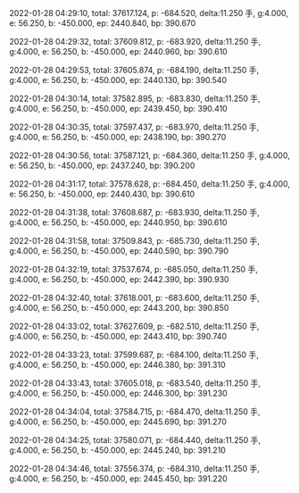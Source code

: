 2022-01-28 04:29:10, total: 37617.124, p: -684.520, delta:11.250 手, g:4.000, e: 56.250, b: -450.000, ep: 2440.840, bp: 390.670

2022-01-28 04:29:32, total: 37609.812, p: -683.920, delta:11.250 手, g:4.000, e: 56.250, b: -450.000, ep: 2440.960, bp: 390.610

2022-01-28 04:29:53, total: 37605.874, p: -684.190, delta:11.250 手, g:4.000, e: 56.250, b: -450.000, ep: 2440.130, bp: 390.540

2022-01-28 04:30:14, total: 37582.895, p: -683.830, delta:11.250 手, g:4.000, e: 56.250, b: -450.000, ep: 2439.450, bp: 390.410

2022-01-28 04:30:35, total: 37597.437, p: -683.970, delta:11.250 手, g:4.000, e: 56.250, b: -450.000, ep: 2438.190, bp: 390.270

2022-01-28 04:30:56, total: 37587.121, p: -684.360, delta:11.250 手, g:4.000, e: 56.250, b: -450.000, ep: 2437.240, bp: 390.200

2022-01-28 04:31:17, total: 37578.628, p: -684.450, delta:11.250 手, g:4.000, e: 56.250, b: -450.000, ep: 2440.430, bp: 390.610

2022-01-28 04:31:38, total: 37608.687, p: -683.930, delta:11.250 手, g:4.000, e: 56.250, b: -450.000, ep: 2440.950, bp: 390.610

2022-01-28 04:31:58, total: 37509.843, p: -685.730, delta:11.250 手, g:4.000, e: 56.250, b: -450.000, ep: 2440.590, bp: 390.790

2022-01-28 04:32:19, total: 37537.674, p: -685.050, delta:11.250 手, g:4.000, e: 56.250, b: -450.000, ep: 2442.390, bp: 390.930

2022-01-28 04:32:40, total: 37618.001, p: -683.600, delta:11.250 手, g:4.000, e: 56.250, b: -450.000, ep: 2443.200, bp: 390.850

2022-01-28 04:33:02, total: 37627.609, p: -682.510, delta:11.250 手, g:4.000, e: 56.250, b: -450.000, ep: 2443.410, bp: 390.740

2022-01-28 04:33:23, total: 37599.687, p: -684.100, delta:11.250 手, g:4.000, e: 56.250, b: -450.000, ep: 2446.380, bp: 391.310

2022-01-28 04:33:43, total: 37605.018, p: -683.540, delta:11.250 手, g:4.000, e: 56.250, b: -450.000, ep: 2446.300, bp: 391.230

2022-01-28 04:34:04, total: 37584.715, p: -684.470, delta:11.250 手, g:4.000, e: 56.250, b: -450.000, ep: 2445.690, bp: 391.270

2022-01-28 04:34:25, total: 37580.071, p: -684.440, delta:11.250 手, g:4.000, e: 56.250, b: -450.000, ep: 2445.240, bp: 391.210

2022-01-28 04:34:46, total: 37556.374, p: -684.310, delta:11.250 手, g:4.000, e: 56.250, b: -450.000, ep: 2445.450, bp: 391.220